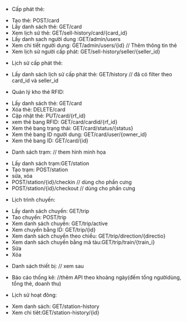 - Cấp phát thẻ:
+ Tạo thẻ: POST/card
+ Lấy danh sách thẻ: GET/card
+ Xem lịch sử thẻ: GET/sell-history/card/{card_id}
+ Lấy danh sach người dung :GET/admin/users
+ Xem chi tiết người dung: GET/admin/users/{id}   // Thêm thông tin thẻ
+ Xem lịch sử người cấp phát: GET/sell-history/seller/{seller_id}

- Lịch sử cấp phát thẻ:
+ Lấy danh sách lịch sử cấp phát thẻ: GET/history  // đã có filter theo card_id và seller_id

- Quản lý kho thẻ RFID:
+ Lấy danh sách thẻ: GET/card
+ Xóa thẻ: DELETE/card
+ Cập nhật thẻ: PUT/card/{rf_id}
+ xem thẻ bang RFID: GET/card/cardid/{rf_id}
+ Xem thẻ bang trạng thái: GET/card/status/{status}
+ Xem thẻ bang ID người dung: GET/card/user/{owner_id}
+ Xem thẻ bang ID: GET/card/{id}


- Danh sách trạm: // them hình  minh họa
+ Lấy danh sách trạm:GET/station
+ Tạo trạm: POST/station
+ sửa, xóa
+ POST/station/{id}/checkin       // dùng cho phần cưng
+ POST/station/{id}/checkout	  // dùng cho phần cưng

- Lịch trình chuyến:
+ Lấy danh sách chuyến: GET/trip
+ Tao chuyến: POST/trip
+ Xem danh sách chuyến: GET/trip/active
+ Xem chuyến  bằng ID: GET/trip/{id}
+ Xem danh sách chuyến theo chiều: GET/trip/direction/{directio}
+ Xem danh sách chuyến bằng mã tàu:GET/trip/train/{train_i}
+ Sửa
+ Xóa



- Danh sách thiết bị:		// xem sau
- Báo cáo thống kê: 	//thêm API theo khoảng ngày(đếm tổng ngườidùng, tổng thẻ, doanh thu)


- Lịch sử hoạt đông:
+ Xem danh sách: GET/station-history
+ Xem chi tiêt:GET/station-history/{id}